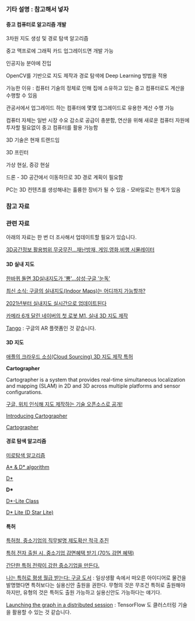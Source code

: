 
### 기타 설명 : 참고해서 넣자

#### 중고 컴퓨터로 알고리즘 개발

3차원 지도 생성 및 경로 탐색 알고리즘

중고 맥프로에 그래픽 카드 업그레이드면 개발 가능

인공지능 분야에 진입

OpenCV를 기반으로 지도 제작과 경로 탐색에 Deep Learning 방법을 적용

가능한 이유 : 컴퓨터 기술의 정체로 인해 집에 소유하고 있는 중고 컴퓨터로도 계산을 수행할 수 있음

관공서에서 업그레이드 하는 컴퓨터에 몇몇 업그레이드로 유용한 계산 수행 가능

컴퓨터 자체는 일반 시장 수요 감소로 공급이 충분함, 연산을 위해 새로운 컴퓨터 자원에 투자할 필요없이 중고 컴퓨터를 활용 가능함

3D 기술은 현재 트랜드임

3D 프린터

가상 현실, 증강 현실

드론 - 3D 공간에서 이동하므로 3D 경로 계획이 필요함

PC는 3D 컨텐츠를 생성해내는 훌륭한 장비가 될 수 있음 - 모바일로는 한계가 있음

### 참고 자료

[^ciokorea-31309]: ["PC 사업, 2020년에 전면 개편하거나 철수해야" 가트너](http://www.ciokorea.com/news/31309)

[^policy]: [방통위, ‘16년 방송매체 이용행태조사 결과발표](http://www.korea.kr/policy/pressReleaseView.do?newsId=156174772)

[^macnews-4462]: [컴퓨터 시장을 움직이는 힘: 무어의 법칙에서 사용자 경험으로](http://macnews.tistory.com/4462)

[^cpudb]: [Clock Frequency](http://cpudb.stanford.edu/visualize/clock_frequency)

[^namu-4GHz]: [4GHz의 벽](https://namu.wiki/w/4GHz의%20벽)

[^chosun-2016112800041]: [VR의 힘… 콘솔게임·PC를 부활시키다](http://biz.chosun.com/site/data/html_dir/2016/11/28/2016112800041.html)

[^thegames]: [PCㆍ콘솔 기반 VR 시장 '절반의 성공'](http://www.thegames.co.kr/news/articleView.html?idxno=194419)

### 관련 자료

아래의 자료는 한 번 더 조사해서 업데이트할 필요가 있습니다.

[3D공간정보 활용범위 무궁무진...재난방재, 게임,영화,비행 시뮬레이터](http://www.g-enews.com/ko-kr/view.php?ud=201612221855208315344_1)

#### 3D 실내 지도

[한바퀴 돌면 3D실내지도가 '뿅'…삼성·구글 '눈독'](http://www.hellodd.com/?md=news&mt=view&pid=53559)

[최신 소식: 구글의 실내지도(Indoor Maps)는 어디까지 가능할까?](http://www.sphinfo.com/google-indoor-maps/)

[2021년부터 실내지도 실시간으로 업데이트된다](http://www.msn.com/ko-kr/news/national/2021년부터-실내지도-실시간으로-업데이트된다/ar-AAlENXy)

[카메라 6개 달린 네이버의 첫 로봇 M1, 실내 3D 지도 제작](http://blog.naver.com/PostView.nhn?blogId=tnkfree&logNo=220875801838)

[Tango](https://get.google.com/tango/) : 구글의 AR 플랫폼인 것 같습니다.

#### 3D 지도

[애플의 크라우드 소싱(Cloud Sourcing) 3D 지도 제작 특허](http://hlifeinfo.tistory.com/536)

**Cartographer**

Cartographer is a system that provides real-time simultaneous localization and mapping (SLAM) in 2D and 3D across multiple platforms and sensor configurations.

[구글, 위치 인식해 지도 제작하는 기술 오픈소스로 공개!](http://blog.naver.com/PostView.nhn?blogId=enterprisedb&logNo=220833412472)

[Introducing Cartographer](https://opensource.googleblog.com/2016/10/introducing-cartographer.html)

[Cartographer](https://github.com/googlecartographer)

#### 경로 탐색 알고리즘

[미로탐색 알고리즘](https://namu.wiki/w/미로탐색%20알고리즘)

[A* & D* algorithm](http://airkims.tistory.com/51)

[D\*](https://en.wikipedia.org/wiki/D*)

**D\***

[D*-Lite Class](https://github.com/xho95/dstar-lite) 

[D* Lite (D Star Lite)](https://github.com/azampagl/robotics-d-star-lite)

#### 특허 

[특허청, 중소기업의 직무발명 제도확산 적극 추진](http://www.kipo.go.kr/kpo/user.tdf?a=user.news.notice.BoardApp&c=1003&seq=15441&board_id=notice&catmenu=m05_02_01_02)

[특허 전자 출원 시, 중소기업 감면혜택 받기 (70% 감면 혜택)](http://ooz.co.kr/38)

[간단한 특허 전략이 강한 중소기업을 만든다.](http://www.hankyung.com/news/app/newsview.php?aid=201511278274a)

[나는 특허로 평생 월급 받는다: 구글 도서](https://books.google.co.kr/books?id=XPVzCQAAQBAJ&pg=PT130&lpg=PT130&dq=중소기업+특허+혜택&source=bl&ots=WVBGVPYml3&sig=AH9mLgcM_uij_9f3BrIPG9apG2U&hl=ko&sa=X&ved=0ahUKEwjMuMbXvKLRAhWEnZQKHc67D-44ChDoAQg0MAQ#v=onepage&q=중소기업%20특허%20혜택&f=false) : 일상생활 속에서 떠오른 아이디어로 물건을 발명했다면 특허보다는 실용신안 출원을 권한다. 무형의 것은 무조건 특허로 출원해야 하지만, 유형의 것은 특허도 출원 가능하고 실용신안도 가능하다는 얘기다.

[Launching the graph in a distributed session](https://www.tensorflow.org/get_started/basic_usage#launching_the_graph_in_a_distributed_session) : TensorFlow 도 클러스터링 기술을 활용할 수 있는 것 같습니다. 



